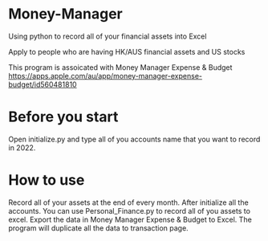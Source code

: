 # Money-Manager
Using python to record all of your financial assets into Excel 

Apply to people who are having HK/AUS financial assets and US stocks

This program is assoicated with Money Manager Expense & Budget
https://apps.apple.com/au/app/money-manager-expense-budget/id560481810

# Before you start
Open initialize.py and type all of you accounts name that you want to record in 2022.

# How to use
Record all of your assets at the end of every month. 
After initialize all the accounts. You can use Personal_Finance.py to record all of you assets to excel.
Export the data in Money Manager Expense & Budget to Excel. The program will duplicate all the data to transaction page.
